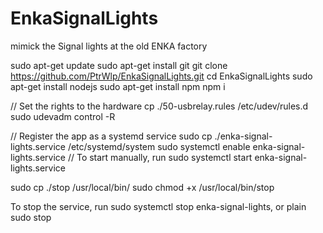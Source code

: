 # EnkaSignalLights
mimick the Signal lights at the old ENKA factory

sudo apt-get update
sudo apt-get install git
git clone https://github.com/PtrWlp/EnkaSignalLights.git
cd EnkaSignalLights
sudo apt-get install nodejs
sudo apt-get install npm
npm i

// Set the rights to the hardware
cp ./50-usbrelay.rules  /etc/udev/rules.d
sudo udevadm control -R


// Register the app as a systemd service
sudo cp ./enka-signal-lights.service /etc/systemd/system
sudo systemctl enable enka-signal-lights.service
// To start manually, run sudo systemctl start enka-signal-lights.service

sudo cp ./stop /usr/local/bin/
sudo chmod +x /usr/local/bin/stop

To stop the service, run sudo systemctl stop enka-signal-lights, 
or plain sudo stop
